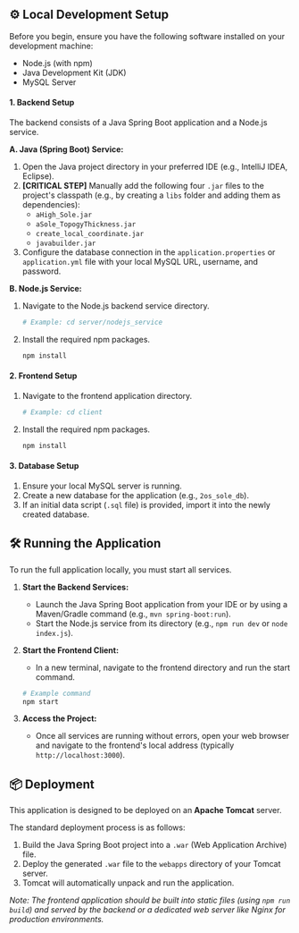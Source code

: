 ## ⚙️ Local Development Setup

Before you begin, ensure you have the following software installed on your development machine:
- Node.js (with npm)
- Java Development Kit (JDK)
- MySQL Server

#### 1. Backend Setup
The backend consists of a Java Spring Boot application and a Node.js service.

**A. Java (Spring Boot) Service:**
1.  Open the Java project directory in your preferred IDE (e.g., IntelliJ IDEA, Eclipse).
2.  **[CRITICAL STEP]** Manually add the following four `.jar` files to the project's classpath (e.g., by creating a `libs` folder and adding them as dependencies):
    - `aHigh_Sole.jar`
    - `aSole_TopogyThickness.jar`
    - `create_local_coordinate.jar`
    - `javabuilder.jar`
3.  Configure the database connection in the `application.properties` or `application.yml` file with your local MySQL URL, username, and password.

**B. Node.js Service:**
1.  Navigate to the Node.js backend service directory.
    ```bash
    # Example: cd server/nodejs_service
    ```
2.  Install the required npm packages.
    ```bash
    npm install
    ```

#### 2. Frontend Setup
1.  Navigate to the frontend application directory.
    ```bash
    # Example: cd client
    ```
2.  Install the required npm packages.
    ```bash
    npm install
    ```

#### 3. Database Setup
1.  Ensure your local MySQL server is running.
2.  Create a new database for the application (e.g., `2os_sole_db`).
3.  If an initial data script (`.sql` file) is provided, import it into the newly created database.


## 🛠️ Running the Application

To run the full application locally, you must start all services.

1.  **Start the Backend Services:**
    - Launch the Java Spring Boot application from your IDE or by using a Maven/Gradle command (e.g., `mvn spring-boot:run`).
    - Start the Node.js service from its directory (e.g., `npm run dev` or `node index.js`).

2.  **Start the Frontend Client:**
    - In a new terminal, navigate to the frontend directory and run the start command.
    ```bash
    # Example command
    npm start
    ```

3.  **Access the Project:**
    - Once all services are running without errors, open your web browser and navigate to the frontend's local address (typically `http://localhost:3000`).

## 📦 Deployment

This application is designed to be deployed on an **Apache Tomcat** server.

The standard deployment process is as follows:
1.  Build the Java Spring Boot project into a `.war` (Web Application Archive) file.
2.  Deploy the generated `.war` file to the `webapps` directory of your Tomcat server.
3.  Tomcat will automatically unpack and run the application.

*Note: The frontend application should be built into static files (using `npm run build`) and served by the backend or a dedicated web server like Nginx for production environments.*
